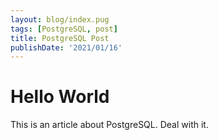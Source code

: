 ```yaml
---
layout: blog/index.pug
tags: [PostgreSQL, post]
title: PostgreSQL Post
publishDate: '2021/01/16'
---
```

# Hello World

This is an article about PostgreSQL. Deal with it.
